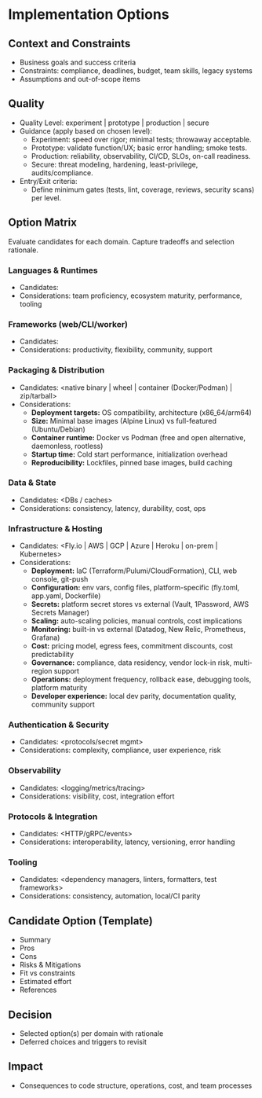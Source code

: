 # Implementation Options

## Context and Constraints
- Business goals and success criteria
- Constraints: compliance, deadlines, budget, team skills, legacy systems
- Assumptions and out-of-scope items

## Quality
- Quality Level: experiment | prototype | production | secure
- Guidance (apply based on chosen level):
  - Experiment: speed over rigor; minimal tests; throwaway acceptable.
  - Prototype: validate function/UX; basic error handling; smoke tests.
  - Production: reliability, observability, CI/CD, SLOs, on-call readiness.
  - Secure: threat modeling, hardening, least-privilege, audits/compliance.
- Entry/Exit criteria:
  - Define minimum gates (tests, lint, coverage, reviews, security scans) per level.

## Option Matrix
Evaluate candidates for each domain. Capture tradeoffs and selection rationale.

### Languages & Runtimes
- Candidates: <list>
- Considerations: team proficiency, ecosystem maturity, performance, tooling

### Frameworks (web/CLI/worker)
- Candidates: <list>
- Considerations: productivity, flexibility, community, support

### Packaging & Distribution
- Candidates: <native binary | wheel | container (Docker/Podman) | zip/tarball>
- Considerations:
  - **Deployment targets:** OS compatibility, architecture (x86_64/arm64)
  - **Size:** Minimal base images (Alpine Linux) vs full-featured (Ubuntu/Debian)
  - **Container runtime:** Docker vs Podman (free and open alternative, daemonless, rootless)
  - **Startup time:** Cold start performance, initialization overhead
  - **Reproducibility:** Lockfiles, pinned base images, build caching

### Data & State
- Candidates: <DBs / caches>
- Considerations: consistency, latency, durability, cost, ops

### Infrastructure & Hosting
- Candidates: <Fly.io | AWS | GCP | Azure | Heroku | on-prem | Kubernetes>
- Considerations:
  - **Deployment:** IaC (Terraform/Pulumi/CloudFormation), CLI, web console, git-push
  - **Configuration:** env vars, config files, platform-specific (fly.toml, app.yaml, Dockerfile)
  - **Secrets:** platform secret stores vs external (Vault, 1Password, AWS Secrets Manager)
  - **Scaling:** auto-scaling policies, manual controls, cost implications
  - **Monitoring:** built-in vs external (Datadog, New Relic, Prometheus, Grafana)
  - **Cost:** pricing model, egress fees, commitment discounts, cost predictability
  - **Governance:** compliance, data residency, vendor lock-in risk, multi-region support
  - **Operations:** deployment frequency, rollback ease, debugging tools, platform maturity
  - **Developer experience:** local dev parity, documentation quality, community support

### Authentication & Security
- Candidates: <protocols/secret mgmt>
- Considerations: complexity, compliance, user experience, risk

### Observability
- Candidates: <logging/metrics/tracing>
- Considerations: visibility, cost, integration effort

### Protocols & Integration
- Candidates: <HTTP/gRPC/events>
- Considerations: interoperability, latency, versioning, error handling

### Tooling
- Candidates: <dependency managers, linters, formatters, test frameworks>
- Considerations: consistency, automation, local/CI parity

## Candidate Option (Template)
- Summary
- Pros
- Cons
- Risks & Mitigations
- Fit vs constraints
- Estimated effort
- References

## Decision
- Selected option(s) per domain with rationale
- Deferred choices and triggers to revisit

## Impact
- Consequences to code structure, operations, cost, and team processes
